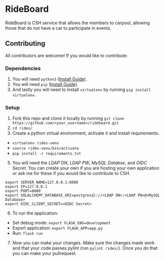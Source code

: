 # RideBoard

RideBoard is CSH service that allows the members to carpool, allowing those that do not have a car to participate in events.

## Contributing
All contributors are welcome! If you would like to contribute:

### Dependencies
1. You will need `python3` ([Install Guide](https://docs.python-guide.org/starting/installation/#installation-guides)).
2. You will need `pip` ([Install Guide](https://packaging.python.org/tutorials/installing-packages/#ensure-you-can-run-pip-from-the-command-line)).
3. And lastly you will need to install `virtualenv` by running `pip install virtualenv`.

### Setup
1. Fork this repo and clone it locally by running `git clone https://github.com/<your_username>/rideboard.git`
2. `cd rides/`
2. Create a python virtual environment, activate it and install requirements.
  - `virtualenv rides-venv`
  - `source rides-venv/bin/activate`
  - `pip install -r requirements.txt`
5. You will need the _LDAP DN_, _LDAP PW_, _MySQL Databse_, and _OIDC Secret_. You can create your own if you are hosting your own application or ask me for these if you would like to contribute to CSH.
```
export SERVER_NAME=127.0.0.1:8080
export IP=127.0.0.1
export PORT=8080
export SQLALCHEMY_DATABASE_URI=postgresql://<LDAP DN>:<LDAP PW>@<MySQL Database>
export OIDC_CLIENT_SECRET=<OIDC Secret>
```
6. To run the application:
  - Set debug mode: `export FLASK_ENV=development`
  - Export application: `export FLASK_APP=app.py`
  - Run: `flask run`
7. Now you can make your changes. Make sure the changes made work and that your code passes pylint (run `pylint rides/`). Once you do that you can make your pullrequest.
